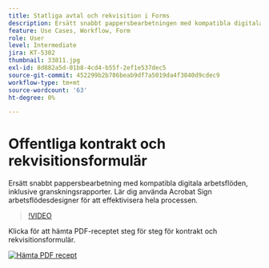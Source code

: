 ```yaml
---
title: Statliga avtal och rekvisition i Forms
description: Ersätt snabbt pappersbearbetningen med kompatibla digitala arbetsflöden, inklusive granskningsrapporter
feature: Use Cases, Workflow, Form
role: User
level: Intermediate
jira: KT-5302
thumbnail: 33811.jpg
exl-id: 8d882a5d-01b8-4cd4-b55f-2ef1e537dec5
source-git-commit: 452299b2b786beab9df7a5019da4f3840d9cdec9
workflow-type: tm+mt
source-wordcount: '63'
ht-degree: 0%

---
```


# Offentliga kontrakt och rekvisitionsformulär

Ersätt snabbt pappersbearbetning med kompatibla digitala arbetsflöden, inklusive granskningsrapporter. Lär dig använda Acrobat Sign arbetsflödesdesigner för att effektivisera hela processen.

>[!VIDEO](https://video.tv.adobe.com/v/33811?quality=12&learn=on&hidetitle=true)

Klicka för att hämta PDF-receptet steg för steg för kontrakt och rekvisitionsformulär.

[![Hämta PDF recept](../assets/acrobat_PDF_96.png)](../assets/UseCaseRecipe-EN-UsingWorkflowDesigner.pdf)
